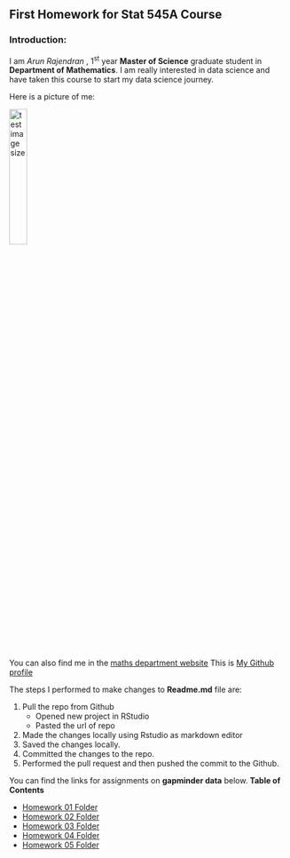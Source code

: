 ## First Homework for Stat 545A Course 

### Introduction: 

I am *Arun Rajendran* , 1<sup>st</sup> year **Master of Science** graduate student in **Department of Mathematics**. I am really interested in data science and have taken this course to start my data science journey.

Here is a picture of me:    

<img src="https://scontent-sea1-1.xx.fbcdn.net/v/t1.0-9/19731902_643866702474532_7771855317205421459_n.jpg?oh=858aadb47965de8c264a8ea08ee15013&oe=5A4504B6" alt="test image size" height="25%" width="25%">

<br/>

You can also find me in the [maths department website](https://www.math.ubc.ca/People/gallery.shtml?group=Graduate+Students)
This is [My Github profile](https://github.com/abishekarun) 

The steps I performed to make changes to **Readme.md** file  are:

1. Pull the repo from Github
    + Opened new project in RStudio 
    + Pasted the url of repo  
2. Made the changes locally using Rstudio as markdown editor
3. Saved the changes locally.
4. Committed the changes to the repo.
5. Performed the pull request and then pushed the commit to the Github.

You can find the links for assignments on __gapminder data__ below.
**Table of Contents**

+ [Homework 01 Folder](https://github.com/abishekarun/STAT545-hw-rajendran-arun/tree/master/hw01)
+ [Homework 02 Folder](https://github.com/abishekarun/STAT545-hw-rajendran-arun/tree/master/hw02)
+ [Homework 03 Folder](https://github.com/abishekarun/STAT545-hw-rajendran-arun/tree/master/hw03)
+ [Homework 04 Folder](https://github.com/abishekarun/STAT545-hw-rajendran-arun/tree/master/hw04)
+ [Homework 05 Folder](https://github.com/abishekarun/STAT545-hw-rajendran-arun/tree/master/hw05)


